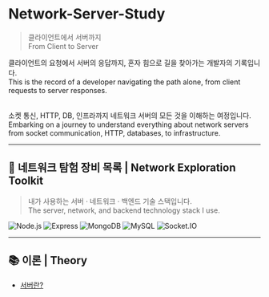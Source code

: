 # Network-Server-Study
> 클라이언트에서 서버까지  
> From Client to Server

<p>클라이언트의 요청에서 서버의 응답까지, 혼자 힘으로 길을 찾아가는 개발자의 기록입니다.<br>
This is the record of a developer navigating the path alone, from client requests to server responses.<br><br>

소켓 통신, HTTP, DB, 인프라까지 네트워크 서버의 모든 것을 이해하는 여정입니다.<br>
Embarking on a journey to understand everything about network servers from socket communication, HTTP, databases, to infrastructure.</p>

---

## 🧭 네트워크 탐험 장비 목록 | Network Exploration Toolkit

> 내가 사용하는 서버 · 네트워크 · 백엔드 기술 스택입니다.<br>
> The server, network, and backend technology stack I use.

![Node.js](https://img.shields.io/badge/Node.js-339933?style=for-the-badge&logo=nodedotjs&logoColor=white)
![Express](https://img.shields.io/badge/Express.js-000000?style=for-the-badge&logo=express&logoColor=white)
![MongoDB](https://img.shields.io/badge/MongoDB-47A248?style=for-the-badge&logo=mongodb&logoColor=white)
![MySQL](https://img.shields.io/badge/MySQL-4479A1?style=for-the-badge&logo=mysql&logoColor=white)
![Socket.IO](https://img.shields.io/badge/Socket.IO-010101?style=for-the-badge&logo=socketdotio&logoColor=white)

---
## 📚 이론 | Theory
- [서버란?](https://github.com/edaild/Network-Server-Study.wiki.git)
